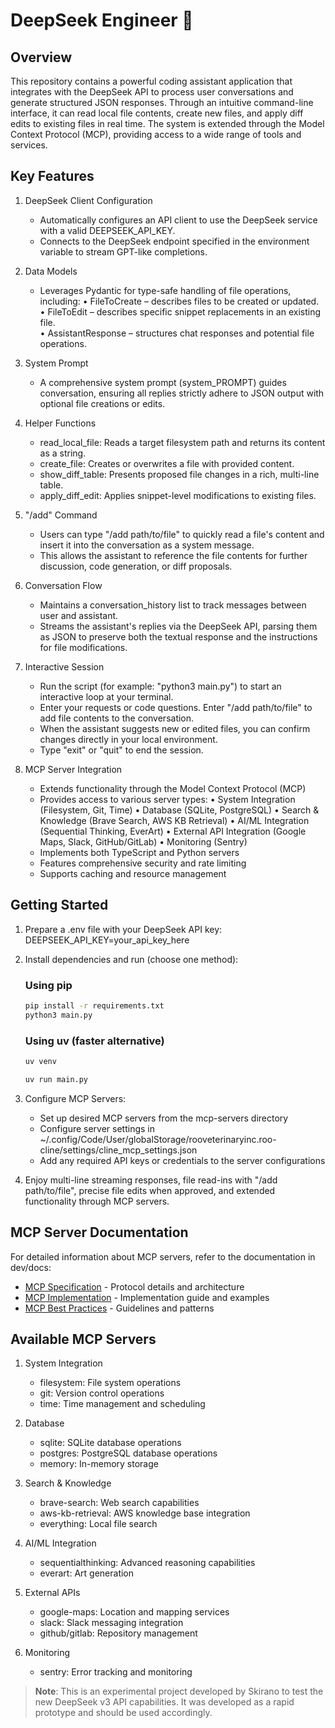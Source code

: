 # DeepSeek Engineer 🐋

## Overview

This repository contains a powerful coding assistant application that integrates with the DeepSeek API to process user conversations and generate structured JSON responses. Through an intuitive command-line interface, it can read local file contents, create new files, and apply diff edits to existing files in real time. The system is extended through the Model Context Protocol (MCP), providing access to a wide range of tools and services.

## Key Features

1. DeepSeek Client Configuration
   - Automatically configures an API client to use the DeepSeek service with a valid DEEPSEEK_API_KEY. 
   - Connects to the DeepSeek endpoint specified in the environment variable to stream GPT-like completions. 

2. Data Models
   - Leverages Pydantic for type-safe handling of file operations, including:
     • FileToCreate – describes files to be created or updated.  
     • FileToEdit – describes specific snippet replacements in an existing file.  
     • AssistantResponse – structures chat responses and potential file operations.  

3. System Prompt
   - A comprehensive system prompt (system_PROMPT) guides conversation, ensuring all replies strictly adhere to JSON output with optional file creations or edits.  

4. Helper Functions
   - read_local_file: Reads a target filesystem path and returns its content as a string.  
   - create_file: Creates or overwrites a file with provided content.  
   - show_diff_table: Presents proposed file changes in a rich, multi-line table.  
   - apply_diff_edit: Applies snippet-level modifications to existing files.  

5. "/add" Command
   - Users can type "/add path/to/file" to quickly read a file's content and insert it into the conversation as a system message.  
   - This allows the assistant to reference the file contents for further discussion, code generation, or diff proposals.  

6. Conversation Flow
   - Maintains a conversation_history list to track messages between user and assistant.  
   - Streams the assistant's replies via the DeepSeek API, parsing them as JSON to preserve both the textual response and the instructions for file modifications.  

7. Interactive Session
   - Run the script (for example: "python3 main.py") to start an interactive loop at your terminal.  
   - Enter your requests or code questions. Enter "/add path/to/file" to add file contents to the conversation.  
   - When the assistant suggests new or edited files, you can confirm changes directly in your local environment.  
   - Type "exit" or "quit" to end the session.  

8. MCP Server Integration
   - Extends functionality through the Model Context Protocol (MCP)
   - Provides access to various server types:
     • System Integration (Filesystem, Git, Time)
     • Database (SQLite, PostgreSQL)
     • Search & Knowledge (Brave Search, AWS KB Retrieval)
     • AI/ML Integration (Sequential Thinking, EverArt)
     • External API Integration (Google Maps, Slack, GitHub/GitLab)
     • Monitoring (Sentry)
   - Implements both TypeScript and Python servers
   - Features comprehensive security and rate limiting
   - Supports caching and resource management

## Getting Started

1. Prepare a .env file with your DeepSeek API key:
   DEEPSEEK_API_KEY=your_api_key_here

2. Install dependencies and run (choose one method):

   ### Using pip
   ```bash
   pip install -r requirements.txt
   python3 main.py
   ```

   ### Using uv (faster alternative)
   ```bash
   uv venv

   uv run main.py
   ```

3. Configure MCP Servers:
   - Set up desired MCP servers from the mcp-servers directory
   - Configure server settings in ~/.config/Code/User/globalStorage/rooveterinaryinc.roo-cline/settings/cline_mcp_settings.json
   - Add any required API keys or credentials to the server configurations

4. Enjoy multi-line streaming responses, file read-ins with "/add path/to/file", precise file edits when approved, and extended functionality through MCP servers.

## MCP Server Documentation

For detailed information about MCP servers, refer to the documentation in dev/docs:
- [MCP Specification](dev/docs/mcp-specification.md) - Protocol details and architecture
- [MCP Implementation](dev/docs/mcp-implementation.md) - Implementation guide and examples
- [MCP Best Practices](dev/docs/mcp-best-practices.md) - Guidelines and patterns

## Available MCP Servers

1. System Integration
   - filesystem: File system operations
   - git: Version control operations
   - time: Time management and scheduling

2. Database
   - sqlite: SQLite database operations
   - postgres: PostgreSQL database operations
   - memory: In-memory storage

3. Search & Knowledge
   - brave-search: Web search capabilities
   - aws-kb-retrieval: AWS knowledge base integration
   - everything: Local file search

4. AI/ML Integration
   - sequentialthinking: Advanced reasoning capabilities
   - everart: Art generation

5. External APIs
   - google-maps: Location and mapping services
   - slack: Slack messaging integration
   - github/gitlab: Repository management

6. Monitoring
   - sentry: Error tracking and monitoring

> **Note**: This is an experimental project developed by Skirano to test the new DeepSeek v3 API capabilities. It was developed as a rapid prototype and should be used accordingly.
